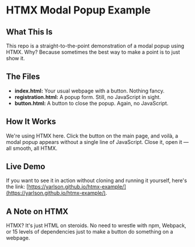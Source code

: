 # HTMX Modal Popup Example

## What This Is

This repo is a straight-to-the-point demonstration of a modal popup using HTMX. Why? Because sometimes the best way to make a point is to just show it.

## The Files

- **index.html:** Your usual webpage with a button. Nothing fancy.
- **registration.html:** A popup form. Still, no JavaScript in sight.
- **button.html:** A button to close the popup. Again, no JavaScript.

## How It Works

We're using HTMX here. Click the button on the main page, and voilà, a modal popup appears without a single line of JavaScript. Close it, open it — all smooth, all HTMX.

## Live Demo

If you want to see it in action without cloning and running it yourself, here's the link: [https://yarlson.github.io/htmx-example/](https://yarlson.github.io/htmx-example/).

## A Note on HTMX

HTMX? It's just HTML on steroids. No need to wrestle with npm, Webpack, or 15 levels of dependencies just to make a button do something on a webpage.
